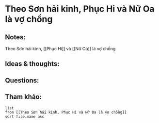 # Theo Sơn hải kinh, Phục Hi và Nữ Oa là vợ chồng

## Notes:
Theo Sơn hải kinh, [[Phục Hi]] và [[Nữ Oa]] là vợ chồng

## Ideas & thoughts:

## Questions:


## Tham khảo:
```dataview
list
from [[Theo Sơn hải kinh, Phục Hi và Nữ Oa là vợ chồng]]
sort file.name asc
```